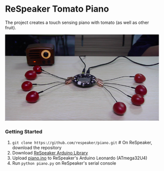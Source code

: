 ReSpeaker Tomato Piano
======================

The project creates a touch sensing piano with tomato (as well as other fruit).

![](preview.png)

### Getting Started
1. `git clone https://github.com/respeaker/piano.git` # On ReSpeaker, download the repository 
2. Download [ReSpeaker Arduino Library](https://github.com/respeaker/respeaker_arduino_library)
3. Upload [piano.ino](arduino/piano.ino) to ReSpeaker's Arduino Leonardo (ATmega32U4)
4. Run `python piano.py` on ReSpeaker's serial console

